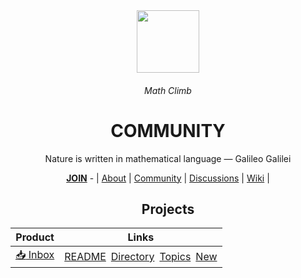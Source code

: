 <div align="center">
  <img height="100" src="https://user-images.githubusercontent.com/116753704/198101944-adf1924a-d41e-4966-bb8d-d2f11350fac9.png"/>
  <h6>Math Climb</h6>
  <h1><b>COMMUNITY</b></h1>
  <p>Nature is written in mathematical language — Galileo Galilei</p>
  <a href="https://github.com/mathclimb/.github/blob/main/JOIN.md"><b>JOIN</b></a> - | <a href="https://github.com/mathclimb/.github">About</a> | <a href="https://github.com/MathClimb/community">Community</a> | <a href="https://github.com/orgs/MathClimb/discussions">Discussions</a> | <a href="https://github.com/MathClimb/community/wiki">Wiki</a>  | 
</div>

<div align="center">

## Projects 
  
| Product | Links |
|-|-|
| [:inbox_tray: Inbox](https://github.com/MathClimb/inbox) | [README](https://github.com/mathclimb/inbox/issues/1)&ensp;[Directory](https://github.com/MathClimb/inbox/issues/2)&ensp;[Topics](https://github.com/mathclimb/inbox/issues/3)&ensp;[New]() |
</div>

